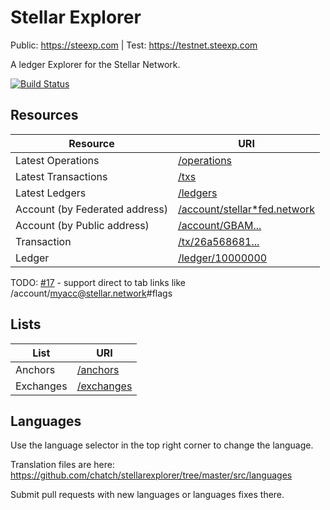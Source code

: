 # Stellar Explorer

Public: https://steexp.com |
Test: https://testnet.steexp.com

A ledger Explorer for the Stellar Network.

[![Build Status](https://travis-ci.org/chatch/stellarexplorer.svg?branch=master)](https://travis-ci.org/chatch/stellarexplorer)

## Resources
Resource|URI
---|---
Latest Operations|[/operations](https://steexp.com/operations)
Latest Transactions|[/txs](https://steexp.com/txs)
Latest Ledgers|[/ledgers](https://steexp.com/ledgers)
Account (by Federated address)|[/account/stellar*fed.network](https://steexp.com/account/stellar*fed.network)
Account (by Public address)|[/account/GBAM...](https://steexp.com/account/GBAMBOOZDWZPVV52RCLJQYMQNXOBLOXWNQAY2IF2FREV2WL46DBCH3BE)
Transaction|[/tx/26a568681...](https://steexp.com/tx/26a568681712a44a515b2c90dcfaadb3ed2c40dc60254638407937bee4767071)
Ledger|[/ledger/10000000](https://steexp.com/ledger/10000000)

TODO: [#17](https://github.com/chatch/stellarexplorer/issues/17) - support direct to tab links like /account/myacc@stellar.network#flags

## Lists
List|URI
---|---
Anchors|[/anchors](https://steexp.com/anchors)
Exchanges|[/exchanges](https://steexp.com/exchanges)

## Languages
Use the language selector in the top right corner to change the language.

Translation files are here:
https://github.com/chatch/stellarexplorer/tree/master/src/languages

Submit pull requests with new languages or languages fixes there.
